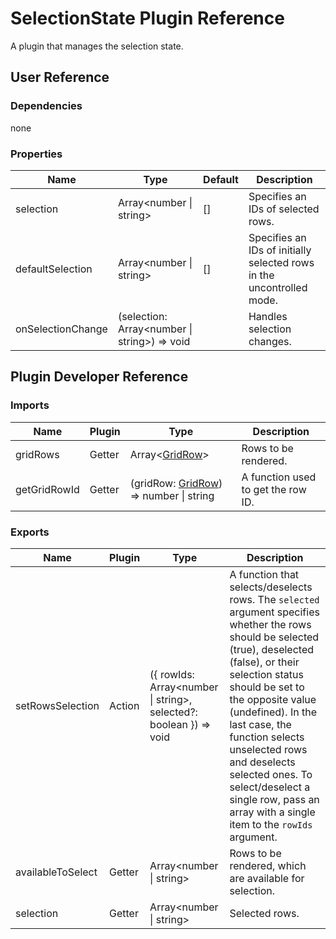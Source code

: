 # SelectionState Plugin Reference

A plugin that manages the selection state.

## User Reference

### Dependencies

none

### Properties

Name | Type | Default | Description
-----|------|---------|------------
selection | Array&lt;number &#124; string&gt; | [] | Specifies an IDs of selected rows.
defaultSelection | Array&lt;number &#124; string&gt; | [] | Specifies an IDs of initially selected rows in the uncontrolled mode.
onSelectionChange | (selection: Array&lt;number &#124; string&gt;) => void | | Handles selection changes.

## Plugin Developer Reference

### Imports

Name | Plugin | Type | Description
-----|--------|------|------------
gridRows | Getter | Array&lt;[GridRow](grid.md#grid-row)&gt; | Rows to be rendered.
getGridRowId | Getter | (gridRow: [GridRow](grid.md#grid-row)) => number &#124; string | A function used to get the row ID.

### Exports

Name | Plugin | Type | Description
-----|--------|------|------------
setRowsSelection | Action | ({ rowIds: Array&lt;number &#124; string&gt;, selected?: boolean  }) => void | A function that selects/deselects rows. The `selected` argument specifies whether the rows should be selected (true), deselected (false), or their selection status should be set to the opposite value (undefined). In the last case, the function selects unselected rows and deselects selected ones. To select/deselect a single row, pass an array with a single item to the `rowIds` argument.
availableToSelect | Getter | Array&lt;number &#124; string&gt; | Rows to be rendered, which are available for selection.
selection | Getter | Array&lt;number &#124; string&gt; | Selected rows.
